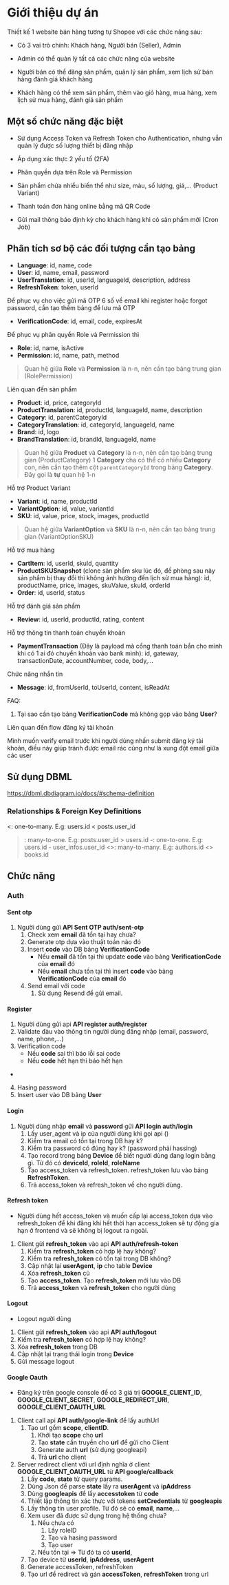 # Giới thiệu dự án

Thiết kế 1 website bán hàng tương tự Shopee với các chức năng sau:

- Có 3 vai trò chính: Khách hàng, Người bán (Seller), Admin

- Admin có thể quản lý tất cả các chức năng của website

- Người bán có thể đăng sản phẩm, quản lý sản phẩm, xem lịch sử bán hàng đánh giá khách hàng

- Khách hàng có thể xem sản phẩm, thêm vào giỏ hàng, mua hàng, xem lịch sử mua hàng, đánh giá sản phẩm

## Một số chức năng đặc biệt

- Sử dụng Access Token và Refresh Token cho Authentication, nhưng vẫn quản lý được số lượng thiết bị đăng nhập

- Áp dụng xác thực 2 yếu tố (2FA)

- Phân quyền dựa trên Role và Permission

- Sản phẩm chứa nhiều biến thể như size, màu, số lượng, giá,... (Product Variant)

- Thanh toán đơn hàng online bằng mã QR Code

- Gửi mail thông báo định kỳ cho khách hàng khi có sản phẩm mới (Cron Job)

## Phân tích sơ bộ các đối tượng cần tạo bảng

- **Language**: id, name, code
- **User**: id, name, email, password
- **UserTranslation**: id, userId, languageId, description, address
- **RefreshToken**: token, userId

Để phục vụ cho việc gửi mã OTP 6 số về email khi register hoặc forgot password, cần tạo thêm bảng để lưu mã OTP

- **VerificationCode**: id, email, code, expiresAt

Để phục vụ phân quyền Role và Permission thì

- **Role**: id, name, isActive
- **Permission**: id, name, path, method

> Quan hệ giữa **Role** và **Permission** là n-n, nên cần tạo bảng trung gian (RolePermission)

Liên quan đến sản phẩm

- **Product**: id, price, categoryId
- **ProductTranslation**: id, productId, languageId, name, description
- **Category**: id, parentCategoryId
- **CategoryTranslation**: id, categoryId, languageId, name
- **Brand**: id, logo
- **BrandTranslation**: id, brandId, languageId, name

> Quan hệ giữa **Product** và **Category** là n-n, nên cần tạo bảng trung gian (ProductCategory)
> 1 **Category** cha có thể có nhiều **Category** con, nên cần tạo thêm cột `parentCategoryId` trong bảng **Category**. Đây gọi là **tự** quan hệ 1-n

Hỗ trợ Product Variant

- **Variant**: id, name, productId
- **VariantOption**: id, value, variantId
- **SKU**: id, value, price, stock, images, productId

> Quan hệ giữa **VariantOption** và **SKU** là n-n, nên cần tạo bảng trung gian (VariantOptionSKU)

Hỗ trợ mua hàng

- **CartItem**: id, userId, skuId, quantity
- **ProductSKUSnapshot** (clone sản phẩm sku lúc đó, đề phòng sau này sản phẩm bị thay đổi thì không ảnh hưởng đến lịch sử mua hàng): id, productName, price, images, skuValue, skuId, orderId
- **Order**: id, userId, status

Hỗ trợ đánh giá sản phẩm

- **Review**: id, userId, productId, rating, content

Hỗ trợ thông tin thanh toán chuyển khoản

- **PaymentTransaction** (Đây là payload mà cổng thanh toán bắn cho mình khi có 1 ai đó chuyển khoản vào bank mình): id, gateway, transactionDate, accountNumber, code, body,...

Chức năng nhắn tin

- **Message**: id, fromUserId, toUserId, content, isReadAt

FAQ:

1. Tại sao cần tạo bảng **VerificationCode** mà không gọp vào bảng **User**?

Liên quan đến flow đăng ký tài khoản

Mình muốn verify email trước khi người dùng nhấn submit đăng ký tài khoản, điều này giúp tránh được email rác cũng như là xung đột email giữa các user


## Sử dụng DBML
https://dbml.dbdiagram.io/docs/#schema-definition


### Relationships & Foreign Key Definitions
<: one-to-many. E.g: users.id < posts.user_id
>: many-to-one. E.g: posts.user_id > users.id
-: one-to-one. E.g: users.id - user_infos.user_id
<>: many-to-many. E.g: authors.id <> books.id



## Chức năng

### Auth

#### Sent otp 
1. Người dùng gửi **API Sent OTP auth/sent-otp**
   1. Check xem **email** đã tồn tại hay chưa?
   2. Generate otp dựa vào thuật toán nào đó
   3. Insert **code** vào DB bảng **VerificationCode**
      - Nếu **email** đã tồn tại thì update **code** vào bảng **VerificationCode** của **email** đó
      - Nếu **email** chưa tồn tại thì insert **code** vào bảng **VerificationCode** của **email** đó
   4. Send email với code
      1. Sử dụng Resend để gửi email.


#### Register 
1. Người dùng gửi api **API register auth/register**
2. Validate đàu vào thông tin người dùng đăng nhập (email, password, name, phone,...)
3. Verification code
   - Nếu **code** sai thì báo lỗi sai code
   - Nếu **code** hết hạn thì báo hết hạn    
 - 
4. Hasing password
5. Insert user vào DB bảng **User**

#### Login 
1. Người dùng nhập **email** và **password** gửi **API login auth/login**
   1. Lấy user_agent và ip của người dùng khi gọi api ()
   2. Kiểm tra email có tồn tại trong DB hay k? 
   3. Kiểm tra password có đúng hay k? (password phải hassing)
   4. Tạo record trong bảng **Device** để biết người dùng đang login bằng gì. Từ đó có **deviceId**, **roleId**, **roleName**
   5. Tạo access_token và refresh_token. refresh_token lưu vào bảng **RefreshToken**.
   6. Trả access_token và refresh_token về cho người dùng.

#### Refresh token
- Người dùng hết access_token và muốn cấp lại access_token dựa vào refresh_token để khi đăng khi hết thời hạn access_token sẽ tự động gia hạn ở frontend và sẽ không bị logout ra ngoài.
1. Client gửi **refresh_token** vào api **API auth/refresh-token**
   1. Kiểm tra **refresh_token** có hợp lệ hay không?
   2. Kiểm tra **refresh_token** có tồn tại trong DB không?
   3. Cập nhật lại **userAgent**, **ip** cho table **Device**
   4. Xóa **refresh_token** cũ
   5. Tạo **access_token**. Tạo **refresh_token** mới lưu vào DB
   6. Trả **access_token** và **refresh_token** cho người dùng

#### Logout
- Logout người dùng
1. Client gửi **refresh_token** vào api **API auth/logout**
  1. Kiểm tra **refresh_token** có hợp lệ hay không?
  2. Xóa **refresh_token** trong DB
  3. Cập nhật lại trạng thái login trong **Device**
  4. Gửi message logout

#### Google Oauth
- Đăng ký trên google console để có 3 giá trị **GOOGLE_CLIENT_ID**, **GOOGLE_CLIENT_SECRET**, **GOOGLE_REDIRECT_URI**, **GOOGLE_CLIENT_OAUTH_URL**
1. Client call api **API auth/google-link** để lấy authUrl
   1. Tạo url gồm **scope**, **clientID**.
      1. Khởi tạo **scope** cho **url**
      2. Tạo **state** cần truyền cho **url** để gửi cho Client
      3. Generate auth **url** (sử dụng googleapi)
      4. Trả **url** cho client
2. Server redirect client với url định nghĩa ở client **GOOGLE_CLIENT_OAUTH_URL** từ **API google/callback**
   1. Lấy **code**, **state** từ query params.
   2. Dùng Json để parse **state** lấy ra **userAgent** và **ipAddress**
   3. Dùng **googleapis** để lấy **accesstoken** từ **code**
   4. Thiết lập thông tin xác thực với tokens  **setCredentials** từ **googleapis**
   5. Lấy thông tin user profile. Từ đó sẽ có **email**, **name**,...
   6. Xem user đã được sử dụng trong hệ thống chưa?
      1. Nếu chưa có
         1. Lấy roleID
         2. Tạo và hasing password
         3. Tạo user
      2. Nếu tồn tại 
      => Từ đó ta có **userId**,
   7. Tạo device từ **userId**, **ipAddress**, **userAgent**
   8. Generate accessToken, refreshToken 
   9. Tạo url để redirect và gán **accessToken**, **refreshToken** trong url
